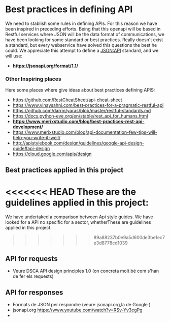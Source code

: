 # Best practices in defining API

We need to stablish some rules in defining APIs. For this reason we have been inspired in preceding efforts. Being that this openapi will be based in Restful services where JSON will be the data format of communications, we have been looking for some standard or best practices. Really doesn't exist a standard, but every webservice have solved this questions the best he could. We appreciate this attempt to define a [JSON:API](https://jsonapi.org/format/1.1/) standard, and we will use:

- **https://jsonapi.org/format/1.1/**


### Other Inspiring places
Here some places where give ideas about best practices defining APIS:
- https://github.com/RestCheatSheet/api-cheat-sheet
- https://www.vinaysahni.com/best-practices-for-a-pragmatic-restful-api
- https://github.com/darrin/yaras/blob/master/restful-standards.md
- https://docs.python-eve.org/en/stable/rest_api_for_humans.html
- **https://www.merixstudio.com/blog/best-practices-rest-api-development/**
- https://www.merixstudio.com/blog/api-documentation-few-tips-will-help-you-write-it-well/
- http://apistylebook.com/design/guidelines/google-api-design-guide#api-design
- https://cloud.google.com/apis/design
## Best practices applied in this project

<<<<<<< HEAD
These are the guidelines applied in this project:
=======
We have undertaked a comparison between Api style guides. We have looked for a API no specific for a sector, whetherThese are guidelines applied in this project.
>>>>>>> 89a88237b0e9a5d600de3be1ec7e3d8778cd1039

## API for requests

- Veure DSCA API design principles 1.0 (on concreta molt bé com s'han de fer els requests)
## API for responses

- Formats de JSON per respondre (veure jsonapi.org,la de Google )
- jsonapi.org https://www.youtube.com/watch?v=RSv-Yv3cgPg
- 